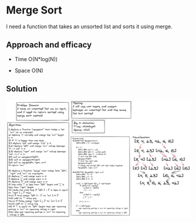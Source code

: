 # Merge Sort

I need a function that takes an unsorted list and sorts it using merge.

## Approach and efficacy

* Time O(N*log(N))

* Space O(N)

## Solution

![WhiteBoard](/Assets/merge_sort/image.png)
